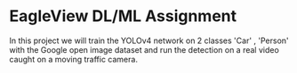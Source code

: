 # EagleView DL/ML Assignment
In this project we will train the YOLOv4 network on 2 classes 'Car' , 'Person' with the Google open image dataset and run the detection on a real video caught on a moving traffic camera.
